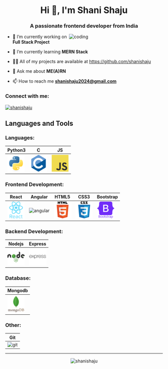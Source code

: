 
<h1 align="center">Hi 👋, I'm Shani Shaju</h1>
<h3 align="center">A passionate frontend developer from India</h3>
<img align="right" alt="coding" width="300" src="https://user-images.githubusercontent.com/74038190/236119160-976a0405-caa7-470c-9356-16d43402ea0a.gif">


- 🔭 I’m currently working on **Full Stack Project**

- 🌱 I’m currently learning **MERN Stack**

-  👨‍💻 All of my projects are available at https://github.com/shanishaju
- 💬 Ask me about **ME(A)RN**

- 📫 How to reach me **shanishaju2024@gmail.com**

<h3 align="left">Connect with me:</h3>
<p align="left">
<a href="https://linkedin.com/in/shanishaju" target="blank"><img align="center" src="https://raw.githubusercontent.com/rahuldkjain/github-profile-readme-generator/master/src/images/icons/Social/linked-in-alt.svg" alt="shanishaju" height="30" width="40" /></a>
</p>




## Languages and Tools 
<div>
  
### Languages:
| Python3 | C | JS | 
|----------|----------|----------|
|  <img src="https://github.com/devicons/devicon/blob/master/icons/python/python-original.svg" title="Python"  alt="Python" width="55" height="55"/> |  <img src="https://github.com/devicons/devicon/blob/master/icons/c/c-original.svg" title="C"  alt="C" width="55" height="55"/> |  <img src="https://github.com/devicons/devicon/blob/master/icons/javascript/javascript-original.svg" title="JavaScript" alt="JavaScript" width="55" height="55"/> |


### Frontend Development:
| React | Angular | HTML5 | CSS3 | Bootstrap |
|----------|----------|----------|-----|-----|
| <img src="https://raw.githubusercontent.com/devicons/devicon/master/icons/react/react-original-wordmark.svg" alt="react" width="55" height="55"/> | <img src="https://angular.io/assets/images/logos/angular/angular.svg" alt="angular" width="55" height="55"/> | <img src="https://raw.githubusercontent.com/devicons/devicon/master/icons/html5/html5-original-wordmark.svg" alt="html5" width="55" height="55"/> | <img src="https://raw.githubusercontent.com/devicons/devicon/master/icons/css3/css3-original-wordmark.svg" alt="css3" width="55" height="55"/> | <img src="https://raw.githubusercontent.com/devicons/devicon/master/icons/bootstrap/bootstrap-plain-wordmark.svg" alt="bootstrap" width="55" height="55"/> |

### Backend Development:
| Nodejs | Express |  
|----------|----------|
| <img src="https://raw.githubusercontent.com/devicons/devicon/master/icons/nodejs/nodejs-original-wordmark.svg" alt="nodejs" width="55" height="55"/>  | <img src="https://raw.githubusercontent.com/devicons/devicon/master/icons/express/express-original-wordmark.svg" alt="express" width="55" height="55"/> |


### Database:
| Mongodb | 
|----------|
| <img src="https://raw.githubusercontent.com/devicons/devicon/master/icons/mongodb/mongodb-original-wordmark.svg" alt="mongodb" width="55" height="55"/> |

### Other:
| Git | 
|----------|
| <img src="https://www.vectorlogo.zone/logos/git-scm/git-scm-icon.svg" alt="git" width="55" height="55"/>  |


</div>

---

<div id="header" align="center">
  <img align="center" src="https://github-readme-stats.vercel.app/api/top-langs?username=shanishaju&show_icons=true&locale=en&layout=compact" alt="shanishaju" />
</div>

